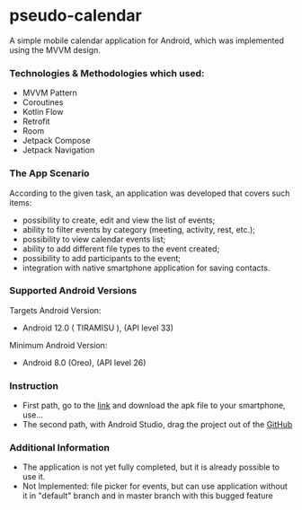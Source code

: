 # pseudo-calendar

A simple mobile calendar application for Android, which was implemented using the MVVM design.


### Technologies & Methodologies which used:

- MVVM Pattern
- Coroutines
- Kotlin Flow  
- Retrofit
- Room
- Jetpack Compose
- Jetpack Navigation

### The App Scenario

According to the given task, an application was developed that covers such items:
- possibility to create, edit and view the list of events;
- ability to filter events by category (meeting, activity, rest, etc.);
- possibility to view calendar events list;
- ability to add different file types to the event created;
- possibility to add participants to the event;
- integration with native smartphone application for saving contacts.

### Supported Android Versions

Targets Android Version:
- Android 12.0 ( TIRAMISU ), (API level 33)

Minimum Android Version:
- Android 8.0 (Oreo), (API level 26)

### Instruction

- First path, go to the [link](https://appdistribution.firebase.dev/i/3d09e8f1191dece8) and download the apk file to your smartphone, use... 
- The second path, with Android Studio, drag the project out of the [GitHub](https://github.com/Sk1droWWW/pseudo-calendar)

### Additional Information

- The application is not yet fully completed, but it is already possible to use it.
- Not Implemented: file picker for events, but can use application without it in "default" branch and in master branch with this bugged feature